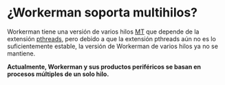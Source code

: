 # ¿Workerman soporta multihilos?

Workerman tiene una versión de varios hilos [MT](https://github.com/walkor/workerman-MT) que depende de la extensión [pthreads](https://php.net/manual/zh/book.pthreads.php), pero debido a que la extensión pthreads aún no es lo suficientemente estable, la versión de Workerman de varios hilos ya no se mantiene.

**Actualmente, Workerman y sus productos periféricos se basan en procesos múltiples de un solo hilo.**
